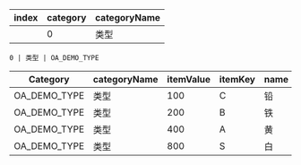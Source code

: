 |index | category | categoryName|
|------|----------|-------------|
    |0| 类型 | OA_DEMO_TYPE |



    0 | 类型 | OA_DEMO_TYPE

| Category | categoryName | itemValue | itemKey | name | itemSeq |
|----------------------|--------------|-----------|---------|------|---------|
|OA_DEMO_TYPE|类型|100|C|铅|100|
|OA_DEMO_TYPE|类型|200|B|铁|200|
|OA_DEMO_TYPE|类型|400|A|黄|400|
|OA_DEMO_TYPE|类型|800|S|白|800|






